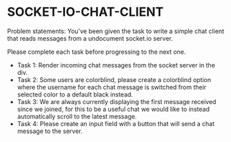 # SOCKET-IO-CHAT-CLIENT


Problem statements: 
You've been given the task to write a simple chat client that reads messages from a undocument socket.io server.

Please complete each task before progressing to the next one.


* Task 1: Render incoming chat messages from the socket server in the div.
* Task 2: Some users are colorblind, please create a colorblind option where the username for each chat message is switched from their selected color to a default black instead.
* Task 3: We are always currently displaying the first message received since we joined, for this to be a useful chat we would like to instead automatically  scroll to the latest message.
* Task 4: Please create an input field with a button that will send a chat message to the server. 
